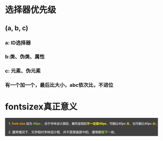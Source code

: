 # 选择器优先级

## (a,  b,  c)

### a: ID选择器

### b:类、伪类、属性

### c: 元素、伪元素

### 有一个加一个，最后比大小，abc依次比，不进位

# fontsizex真正意义

![截图](96726b22e374e1d30e70bbdb69d42855.png)